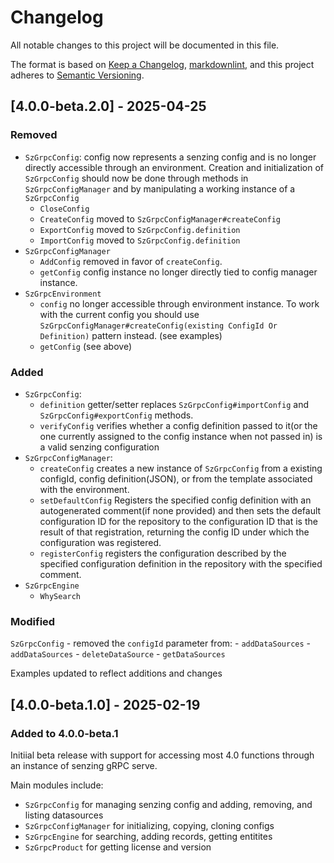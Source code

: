 # Changelog

All notable changes to this project will be documented in this file.

The format is based on [Keep a Changelog], [markdownlint],
and this project adheres to [Semantic Versioning].

## [4.0.0-beta.2.0] - 2025-04-25

### Removed

- `SzGrpcConfig`: config now represents a senzing config and is no longer directly accessible through an environment. Creation and initialization of `SzGrpcConfig` should now be done through methods in `SzGrpcConfigManager` and by manipulating a working instance of a `SzGrpcConfig`
    - `CloseConfig`
    - `CreateConfig` moved to `SzGrpcConfigManager#createConfig`
    - `ExportConfig` moved to `SzGrpcConfig.definition`
    - `ImportConfig` moved to `SzGrpcConfig.definition`
- `SzGrpcConfigManager`
    - `AddConfig` removed in favor of `createConfig`.
    - `getConfig` config instance no longer directly tied to config manager instance.
- `SzGrpcEnvironment`
    - `config` no longer accessible through environment instance. To work with the current config you should use `SzGrpcConfigManager#createConfig(existing ConfigId Or Definition)` pattern instead. (see examples)
    - `getConfig` (see above)

### Added

- `SzGrpcConfig`:
    - `definition` getter/setter replaces `SzGrpcConfig#importConfig` and `SzGrpcConfig#exportConfig` methods.
    - `verifyConfig` verifies whether a config definition passed to it(or the one currently assigned to the config instance when not passed in) is a valid senzing configuration 
- `SzGrpcConfigManager`:
    - `createConfig` creates a new instance of `SzGrpcConfig` from a existing configId, config definition(JSON), or from the template associated with the environment.
    - `setDefaultConfig` Registers the specified config definition with an autogenerated comment(if none provided) and then sets the default configuration ID for the repository to the configuration ID that is the result of that registration, returning the config ID under which the configuration was registered.
    - `registerConfig` registers the configuration described by the specified configuration definition in the repository with the specified comment.
- `SzGrpcEngine`
    - `WhySearch`

### Modified

`SzGrpcConfig`
    - removed the `configId` parameter from:
        - `addDataSources`
        - `addDataSources`
        - `deleteDataSource`
        - `getDataSources`

Examples updated to reflect additions and changes

## [4.0.0-beta.1.0] - 2025-02-19

### Added to 4.0.0-beta.1

Initiial beta release with support for accessing most 4.0 functions through
an instance of senzing gRPC serve.

Main modules include:
- `SzGrpcConfig` for managing senzing config and adding, removing, and listing datasources
- `SzGrpcConfigManager` for initializing, copying, cloning configs
- `SzGrpcEngine` for searching, adding records, getting entitites
- `SzGrpcProduct` for getting license and version

[Keep a Changelog]: https://keepachangelog.com/en/1.0.0/
[markdownlint]: https://dlaa.me/markdownlint/
[Semantic Versioning]: https://semver.org/spec/v2.0.0.html
